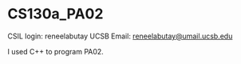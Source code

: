 # CS130a_PA02

CSIL login: reneelabutay
UCSB Email: reneelabutay@umail.ucsb.edu

I used C++ to program PA02.

